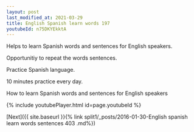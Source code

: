 ```yaml
---
layout: post
last_modified_at: 2021-03-29
title: English Spanish learn words 197 
youtubeId: n75DKYEkktA
---
```

 
 
Helps to learn Spanish words and sentences for English speakers.

Opportunitiy to repeat the words sentences. 

Practice Spanish language. 
 
10 minutes practice every day. 
 
How to learn Spanish words and sentences for English speakers 
 
{% include youtubePlayer.html id=page.youtubeId %}
 
 
[Next]({{ site.baseurl }}{% link  split1/_posts/2016-01-30-English spanish learn words sentences 403 .md%})
 

